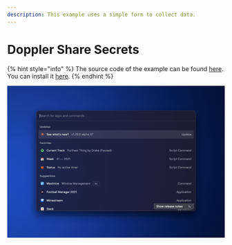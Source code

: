 ```yaml
---
description: This example uses a simple form to collect data.
---
```


# Doppler Share Secrets

{% hint style="info" %}
The source code of the example can be found [here](../../examples/doppler-share-secrets). You can install it [here](https://www.raycast.com/thomas/doppler-share-secrets).
{% endhint %}

![](<../.gitbook/assets/blue (1).png>)
